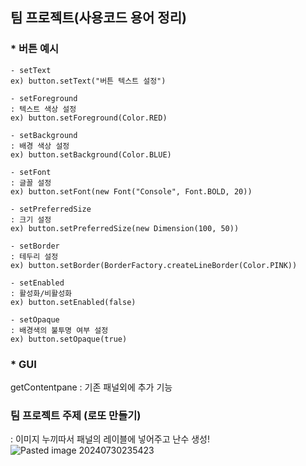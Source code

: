 
## 팀 프로젝트(사용코드 용어 정리)

### * 버튼 예시

```
- setText
ex) button.setText("버튼 텍스트 설정") 

- setForeground
: 텍스트 색상 설정
ex) button.setForeground(Color.RED)

- setBackground
: 배경 색상 설정
ex) button.setBackground(Color.BLUE)

- setFont
: 글꼴 설정
ex) button.setFont(new Font("Console", Font.BOLD, 20))

- setPreferredSize
: 크기 설정
ex) button.setPreferredSize(new Dimension(100, 50))

- setBorder
: 테두리 설정
ex) button.setBorder(BorderFactory.createLineBorder(Color.PINK))

- setEnabled
: 활성화/비활성화
ex) button.setEnabled(false)

- setOpaque
: 배경색의 불투명 여부 설정
ex) button.setOpaque(true)
```

### * GUI 
getContentpane
: 기존 패널외에 추가 기능

### 팀 프로젝트 주제 (로또 만들기)
: 이미지 누끼따서 패널의 레이블에 넣어주고 난수 생성!
![Pasted image 20240730235423](https://github.com/user-attachments/assets/959fe174-663d-48bf-a3b6-f05fcdae5243)
